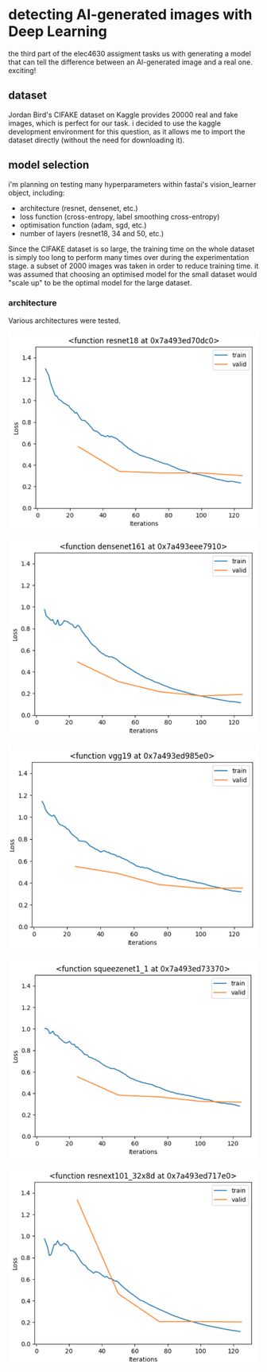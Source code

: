 # detecting AI-generated images with Deep Learning

the third part of the elec4630 assigment tasks us with generating a model that can tell the difference between an AI-generated image and a real one. exciting!

## dataset

Jordan Bird's CIFAKE dataset on Kaggle provides 20000 real and fake images, which is perfect for our task. i decided to use the kaggle development environment for this question, as it allows me to import the dataset directly (without the need for downloading it).

## model selection

i'm planning on testing many hyperparameters within fastai's vision_learner object, including:

* architecture (resnet, densenet, etc.)
* loss function (cross-entropy, label smoothing cross-entropy)
* optimisation function (adam, sgd, etc.)
* number of layers (resnet18, 34 and 50, etc.)

Since the CIFAKE dataset is so large, the training time on the whole dataset is simply too long to perform many times over during the experimentation stage. a subset of 2000 images was taken in order to reduce training time. it was assumed that choosing an optimised model for the small dataset would "scale up" to be the optimal model for the large dataset.

### architecture

Various architectures were tested.

![ResNet18](images/a_r18.png)

![DenseNet161](images/a_d161.png)

![VGG19](images/a_vgg19.png)

![SqueezeNet](images/a_s1.png)

![ResNext101](images/a_rx101.png)


